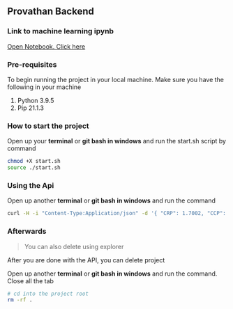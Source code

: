 ## Provathan Backend

### Link to machine learning ipynb

[Open Notebook. Click here](https://github.com/n1rjal/provathan-backend/blob/master/Provathan_Keras.ipynb)

### Pre-requisites

To begin running the project in your local machine.
Make sure you have the following in your machine

1. Python 3.9.5
2. Pip 21.1.3

### How to start the project

Open up your **terminal** or **git bash in windows** and run the start.sh script by command

```bash
chmod +X start.sh
source ./start.sh
```

### Using the Api

Open up another **terminal** or **git bash in windows** and run the command

```bash
curl -H -i "Content-Type:Application/json" -d '{ "CRP": 1.7002, "CCP": false, "ESR": 4.0, "HMC": 36, "HMG": 12.10, "HAD": true, "PLT": 284, "RBC": 5.07, "RF": true, "UA": 4.91, "WBC": 9.1, "age": 29, "gender": "F" }' http://127.0.0.1:8000/calculate/
```

### Afterwards

> You can also delete using explorer

After you are done with the API, you can delete project

Open up another **terminal** or **git bash in windows** and run the command. Close all the tab

```bash
# cd into the project root
rm -rf .
```
